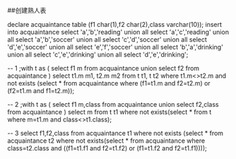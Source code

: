 ##创建熟人表

declare acquaintance table (f1 char(1),f2 char(2),class varchar(10));
insert into acquaintance
 select 'a','b','reading' union all select 'a','c','reading' union all
 select 'a','b','soccer' union all select 'c','d','soccer' union all
 select 'd','e','soccer' union all select 'e','f','soccer' union all
 select 'b','a','drinking' union all select 'c','e','drinking' union all
 select 'd','e','drinking';
  
-- 1
;with t as (
select f1 m from acquaintance
union 
select f2 from acquaintance
)
select t1.m m1, t2.m m2
from t t1, t t2
where t1.m<>t2.m
and not exists (select * from acquaintance where (f1=t1.m and f2=t2.m) or (f2=t1.m and f1=t2.m));
 
-- 2
;with t as (
select f1 m,class from acquaintance
union 
select f2,class from acquaintance
)
select m from t t1 where not exists(select * from t where m=t1.m and class<>t1.class);
 
-- 3
select f1,f2,class from acquaintance t1
where not exists (select * from acquaintance t2
where not exists(select * from acquaintance where class=t2.class 
and ((f1=t1.f1 and f2=t1.f2) or (f1=t1.f2 and f2=t1.f1))));
